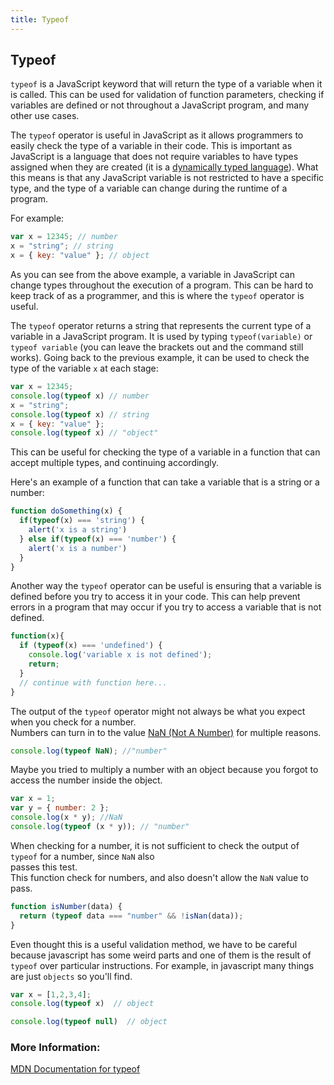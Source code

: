 ```yaml
---
title: Typeof
---
```

## Typeof

`typeof` is a JavaScript keyword that will return the type of a variable when it is called. This can be used for validation of function parameters, checking if variables are defined or not throughout a JavaScript program, and many other use cases.

The `typeof` operator is useful in JavaScript as it allows programmers to easily check the type of a variable in their code. This is important as JavaScript is a language that does not require variables to have types assigned when they are created (it is a <a href='https://stackoverflow.com/questions/2690544/what-is-the-difference-between-a-strongly-typed-language-and-a-statically-typed' target='_blank' rel='nofollow'>dynamically typed language</a>). What this means is that any JavaScript variable is not restricted to have a specific type, and the type of a variable can change during the runtime of a program.

For example:
```javascript
var x = 12345; // number
x = "string"; // string
x = { key: "value" }; // object
```

As you can see from the above example, a variable in JavaScript can change types throughout the execution of a program. This can be hard to keep track of as a programmer, and this is where the `typeof` operator is useful.

The `typeof` operator returns a string that represents the current type of a variable in a JavaScript program. It is used by typing `typeof(variable)` or `typeof variable` (you can leave the brackets out and the command still works). Going back to the previous example, it can be used to check the type of the variable `x` at each stage:

```javascript
var x = 12345; 
console.log(typeof x) // number
x = "string"; 
console.log(typeof x) // string
x = { key: "value" };
console.log(typeof x) // "object"
```

This can be useful for checking the type of a variable in a function that can accept multiple types, and continuing accordingly.

Here's an example of a function that can take a variable that is a string or a number:
```javascript
function doSomething(x) {
  if(typeof(x) === 'string') {
    alert('x is a string')
  } else if(typeof(x) === 'number') {
    alert('x is a number')
  }
}
```

Another way the `typeof` operator can be useful is ensuring that a variable is defined before you try to access it in your code. This can help prevent errors in a program that may occur if you try to access a variable that is not defined.

```javascript
function(x){
  if (typeof(x) === 'undefined') {
    console.log('variable x is not defined');
    return;
  }
  // continue with function here...
}
```   

The output of the `typeof` operator might not always be what you expect when you check for a number.  
Numbers can turn in to the value [NaN (Not A Number)](https://developer.mozilla.org/en-US/docs/Web/JavaScript/Reference/Global_Objects/NaN) for multiple reasons.  
```javascript
console.log(typeof NaN); //"number"
```
  
Maybe you tried to multiply a number with an object because you forgot to access the number inside the object.
```javascript
var x = 1;
var y = { number: 2 };
console.log(x * y); //NaN
console.log(typeof (x * y)); // "number"
```  

When checking for a number, it is not sufficient to check the output of `typeof` for a number, since `NaN` also  
passes this test.  
This function check for numbers, and also doesn't allow the `NaN` value to pass.
```javascript
function isNumber(data) {
  return (typeof data === "number" && !isNan(data));
}
```


Even thought this is a useful validation method, we have to be careful because javascript has some weird parts and one of them is the result of `typeof` over particular instructions. For example, in javascript many things are just `objects` so you'll find.

```javascript
var x = [1,2,3,4]; 
console.log(typeof x)  // object

console.log(typeof null)  // object

```


### More Information:
<a href='https://developer.mozilla.org/en-US/docs/Web/JavaScript/Reference/Operators/typeof' target='_blank' rel='nofollow'>MDN Documentation for typeof</a>
